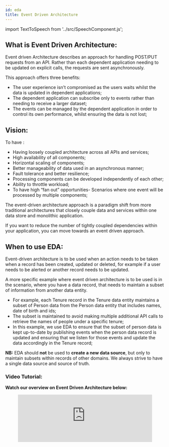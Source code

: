 ```yaml
---
id: eda
title: Event Driven Architecture
---
```


import TextToSpeech from '../src/SpeechComponent.js';

<TextToSpeech>

## What is Event Driven Architecture:
Event driven Architecture describes an approach for handling POST/PUT requests from an API. Rather than each dependent application needing to be updated on explicit calls, the requests are sent asynchronously. 

This approach offers three benefits:

- The user experience isn’t compromised as the users waits whilst the data is updated in dependent applications;
- The dependent application can subscribe only  to events rather than needing to receive a larger dataset;
- The events can be managed by the dependent application in order to control its own performance, whilst ensuring the data is not lost;

## Vision:
To have :
- Having loosely coupled architecture across all APIs and services;
- High availability of all components;
- Horizontal scaling of components;
- Better manageability of data used in an asynchronous manner;
- Fault tolerance and better resilience;
- Processing components can be developed independently of each other;
- Ability to throttle workload;
- To have high “fan out” opportunities- Scenarios where one event will be processed by multiple components;

The event-driven architecture approach is a paradigm shift from more traditional architectures that closely couple data and services within one data store and monolithic application.

If you want to reduce the number of tightly coupled dependencies within your application, you can move towards an event driven approach.

## When to use EDA:

Event-driven architecture  is to be used when an action needs to be taken when a record has been created, updated or deleted, for example if a user needs to be alerted or another record needs to be updated.

A more specific example where event driven architecture is to be used is in the scenario, where you have a data record, that needs to maintain a subset of information from another data entity.

- For example, each Tenure record in the Tenure data entity maintains a subset of Person data from the Person data entity that includes names, date of birth and ids;
- The subset is maintained to avoid making multiple additional API calls to retrieve the names of people under a specific tenure;
- In this example, we use EDA to ensure that the subset of person data is kept up-to-date by publishing events when the person data record is updated and ensuring that we listen for those events and update the data accordingly in the Tenure record;

**NB:** EDA should **not** be used to **create a new data source**, but only to maintain subsets within records of other domains. We always strive to have a single data source and source of truth. 

### Video Tutorial:

**Watch our overview on Event Driven Architecture below:**

<figure class="video-container">
  <iframe width="100%"src="https://www.youtube.com/embed/RyNOyt1sEF0" title="YouTube video player" frameborder="0" allow="accelerometer; autoplay; clipboard-write; encrypted-media; gyroscope; picture-in-picture" allowfullscreen></iframe>
</figure>


</TextToSpeech>